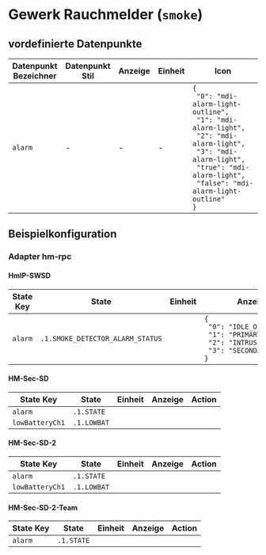 
# Gewerk Rauchmelder (`smoke`)

## vordefinierte Datenpunkte

<table><thead><tr><th>Datenpunkt Bezeichner</th><th>Datenpunkt Stil</th><th>Anzeige</th><th>Einheit</th><th>Icon</th><th>Icon Stil</th></tr></thead>
<tbody><tr><td><code>alarm</code></td><td>-</td><td>-</td><td>-</td><td><code>{<br />&nbsp;&quot;0&quot;:&nbsp;&quot;mdi-alarm-light-outline&quot;,<br />&nbsp;&quot;1&quot;:&nbsp;&quot;mdi-alarm-light&quot;,<br />&nbsp;&quot;2&quot;:&nbsp;&quot;mdi-alarm-light&quot;,<br />&nbsp;&quot;3&quot;:&nbsp;&quot;mdi-alarm-light&quot;,<br />&nbsp;&quot;true&quot;:&nbsp;&quot;mdi-alarm-light&quot;,<br />&nbsp;&quot;false&quot;:&nbsp;&quot;mdi-alarm-light-outline&quot;<br />}</code></td><td>-</td></tr></tbody>
</table>

## Beispielkonfiguration


### Adapter hm-rpc


#### HmIP-SWSD

<table><thead><tr>
<th>State Key</th>
<th>State</th>
<th>Einheit</th>
<th>Anzeige</th>
<th>Action</th>
</thead><tbody>
<tr>
<td><code>alarm</td>
<td><code>.1.SMOKE_DETECTOR_ALARM_STATUS</code></td>
<td><code></code></td>
<td><code>{<br />&nbsp;&quot;0&quot;:&nbsp;&quot;IDLE_OFF&quot;,<br />&nbsp;&quot;1&quot;:&nbsp;&quot;PRIMARY_ALARM&quot;,<br />&nbsp;&quot;2&quot;:&nbsp;&quot;INTRUSION_ALARM&quot;,<br />&nbsp;&quot;3&quot;:&nbsp;&quot;SECONDARY_ALARM&quot;<br />}</code></td>
<td><code></code></td>
</tr>
</tbody></table>

#### HM-Sec-SD

<table><thead><tr>
<th>State Key</th>
<th>State</th>
<th>Einheit</th>
<th>Anzeige</th>
<th>Action</th>
</thead><tbody>
<tr>
<td><code>alarm</td>
<td><code>.1.STATE</code></td>
<td><code></code></td>
<td></td>
<td><code></code></td>
</tr>
<tr>
<td><code>lowBatteryCh1</td>
<td><code>.1.LOWBAT</code></td>
<td><code></code></td>
<td></td>
<td><code></code></td>
</tr>
</tbody></table>

#### HM-Sec-SD-2

<table><thead><tr>
<th>State Key</th>
<th>State</th>
<th>Einheit</th>
<th>Anzeige</th>
<th>Action</th>
</thead><tbody>
<tr>
<td><code>alarm</td>
<td><code>.1.STATE</code></td>
<td><code></code></td>
<td></td>
<td><code></code></td>
</tr>
<tr>
<td><code>lowBatteryCh1</td>
<td><code>.1.LOWBAT</code></td>
<td><code></code></td>
<td></td>
<td><code></code></td>
</tr>
</tbody></table>

#### HM-Sec-SD-2-Team

<table><thead><tr>
<th>State Key</th>
<th>State</th>
<th>Einheit</th>
<th>Anzeige</th>
<th>Action</th>
</thead><tbody>
<tr>
<td><code>alarm</td>
<td><code>.1.STATE</code></td>
<td><code></code></td>
<td></td>
<td><code></code></td>
</tr>
</tbody></table>